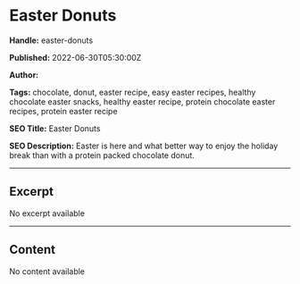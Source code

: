 # Easter Donuts

**Handle:** easter-donuts

**Published:** 2022-06-30T05:30:00Z

**Author:**  

**Tags:** chocolate, donut, easter recipe, easy easter recipes, healthy chocolate easter snacks, healthy easter recipe, protein chocolate easter recipes, protein easter recipe

**SEO Title:** Easter Donuts

**SEO Description:** Easter is here and what better way to enjoy the holiday break than with a protein packed chocolate donut.

---

## Excerpt

No excerpt available

---

## Content

No content available

